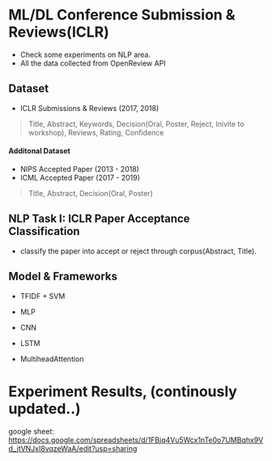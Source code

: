 # ML/DL Conference Submission & Reviews(ICLR)
* Check some experiments on NLP area.
* All the data collected from OpenReview API

## Dataset
* ICLR Submissions & Reviews (2017, 2018)
> Title, Abstract, Keywords, Decision(Oral, Poster, Reject, Inivite to workshop), Reviews, Rating, Confidence 

#### Additonal Dataset
* NIPS Accepted Paper (2013 - 2018)
* ICML Accepted Paper (2017 - 2019)
> Title, Abstract, Decision(Oral, Poster)

## NLP Task I: ICLR Paper Acceptance Classification
* classify the paper into accept or reject through corpus(Abstract, Title). 

## Model & Frameworks
* TFIDF + SVM

* MLP
* CNN
* LSTM
* MultiheadAttention

# Experiment Results, (continously updated..)
google sheet: https://docs.google.com/spreadsheets/d/1FBjq4Vu5Wcx1nTe0o7UMBqhx9Vd_jtVNJxI8vqzeWaA/edit?usp=sharing
